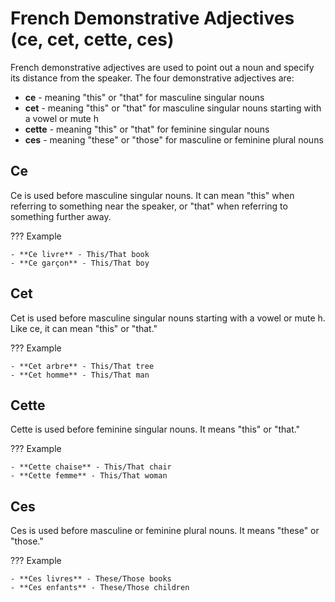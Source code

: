 # French Demonstrative Adjectives (ce, cet, cette, ces)

French demonstrative adjectives are used to point out a noun and specify its distance from the speaker. The four demonstrative adjectives are:

- **ce** - meaning "this" or "that" for masculine singular nouns
- **cet** - meaning "this" or "that" for masculine singular nouns starting with a vowel or mute h
- **cette** - meaning "this" or "that" for feminine singular nouns 
- **ces** - meaning "these" or "those" for masculine or feminine plural nouns

## Ce

Ce is used before masculine singular nouns. It can mean "this" when referring to something near the speaker, or "that" when referring to something further away.

??? Example

    - **Ce livre** - This/That book 
    - **Ce garçon** - This/That boy

## Cet

Cet is used before masculine singular nouns starting with a vowel or mute h. Like ce, it can mean "this" or "that."

??? Example

    - **Cet arbre** - This/That tree
    - **Cet homme** - This/That man

## Cette 

Cette is used before feminine singular nouns. It means "this" or "that."

??? Example

    - **Cette chaise** - This/That chair
    - **Cette femme** - This/That woman 

## Ces

Ces is used before masculine or feminine plural nouns. It means "these" or "those."

??? Example

    - **Ces livres** - These/Those books
    - **Ces enfants** - These/Those children
